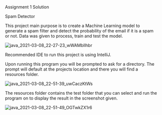Assignment 1 Solution

Spam Detector

This project main purpose is to create a Machine Learning model to generate a spam filter and detect the probability of the email if it is a spam or not.
Data was given to process, train and test the model.

![java_2021-03-08_22-27-23_wWAMbllhbr](https://user-images.githubusercontent.com/37226310/110415494-fd02ce00-805f-11eb-9076-ea1b75fe3e5c.png)

Recommended IDE to run this project is using IntelliJ.

Upon running this program you will be prompted to ask for a directory. 
The prompt will default at the projects location and there you will find a resources folder.

![java_2021-03-08_22-51-39_uwCaczKtWs](https://user-images.githubusercontent.com/37226310/110415999-ee68e680-8060-11eb-89d8-de75418ea603.png)

The resources folder contains the test folder that you can select and run the program on to display the result in the screenshot given.

![java_2021-03-08_22-51-49_OGTwkZX1r6](https://user-images.githubusercontent.com/37226310/110416002-f032aa00-8060-11eb-92a2-3c6d7f5f8d58.png)



